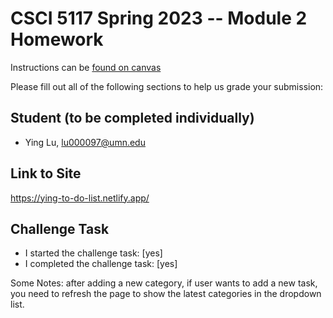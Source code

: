 # CSCI 5117 Spring 2023 -- Module 2 Homework


Instructions can be [found on canvas](https://canvas.umn.edu/courses/355584/pages/homework-2)

Please fill out all of the following sections to help us grade your submission:

## Student (to be completed individually)

* Ying Lu, lu000097@umn.edu

## Link to Site

<https://ying-to-do-list.netlify.app/>

## Challenge Task

* I started the challenge task: [yes]
* I completed the challenge task: [yes]

Some Notes:
after adding a new category, if user wants to add a new task, you need to refresh the page to show the latest categories in the dropdown list.
